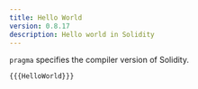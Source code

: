 ```yaml
---
title: Hello World
version: 0.8.17
description: Hello world in Solidity
---
```


`pragma` specifies the compiler version of Solidity.

```solidity
{{{HelloWorld}}}
```
